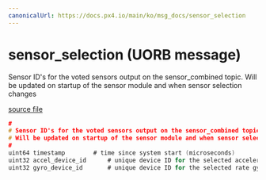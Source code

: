```yaml
---
canonicalUrl: https://docs.px4.io/main/ko/msg_docs/sensor_selection
---
```


# sensor_selection (UORB message)

Sensor ID's for the voted sensors output on the sensor_combined topic. Will be updated on startup of the sensor module and when sensor selection changes

[source file](https://github.com/PX4/PX4-Autopilot/blob/release/1.13/msg/sensor_selection.msg)

```c
#
# Sensor ID's for the voted sensors output on the sensor_combined topic.
# Will be updated on startup of the sensor module and when sensor selection changes
#
uint64 timestamp        # time since system start (microseconds)
uint32 accel_device_id      # unique device ID for the selected accelerometers
uint32 gyro_device_id       # unique device ID for the selected rate gyros

```
